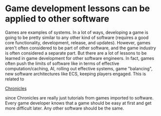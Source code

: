 # Game development lessons can be applied to other software

Games are examples of systems. In a lot of ways, developing a game is going to be pretty similar to any other kind of software (requires a good core functionality, development, release, and updates). However, games aren't often considered to be part of other software, and the game industry is often considered a separate part. But there are a lot of lessons to be learned in game development for other software engineers. In fact, games often push the limits of software like in terms of effective computation/caching, AI, rolling out effective systems, game "balancing", new software architectures like ECS, keeping players engaged. This is related to 

[Chronicles](https://www.notion.so/Chronicles-11d1e6b6c0be427bb9604fc20ba19c70)

since Chronicles are really just tutorials from games imported to software. Every game developer knows that a game should be easy at first and get more difficult later. Any other software should be the same.